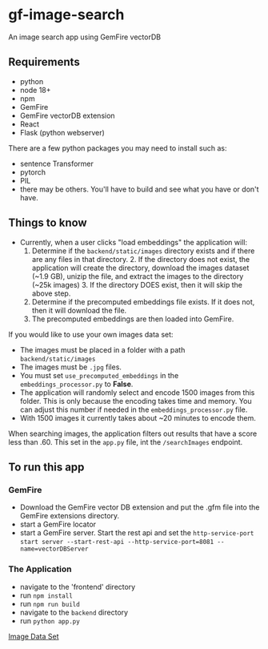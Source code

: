 # gf-image-search
An image search app using GemFire vectorDB

## Requirements
- python
- node 18+
- npm
- GemFire
- GemFire vectorDB extension
- React
- Flask (python webserver)

There are a few python packages you may need to install such as:
- sentence Transformer 
- pytorch
- PIL
- there may be others. You'll have to build and see what you have or don't have.

## Things to know
- Currently, when a user clicks "load embeddings" the application will:
  1. Determine if the `backend/static/images` directory exists and if there are any files in that directory.
     2. If the directory does not exist, the application will create the directory, download the images dataset (~1.9 GB), unizip the file, and extract the images to the directory (~25k images)
     3. If the directory DOES exist, then it will skip the above step.
  2. Determine if the precomputed embeddings file exists. If it does not, then it will download the file.
  3. The precomputed embeddings are then loaded into GemFire.

If you would like to use your own images data set:
  - The images must be placed in a folder with a path `backend/static/images`
  - The images must be `.jpg` files.
  - You must set `use_precomputed_embeddings` in the `embeddings_processor.py` to **False**. 
  - The application will randomly select and encode 1500 images from this folder. This is only because the encoding takes time and memory. You can adjust this number if needed in the `embeddings_processor.py` file.  
  - With 1500 images it currently takes about ~20 minutes to encode them. 

When searching images, the application filters out results that have a score less than .60. This set in the `app.py` file, int the `/searchImages` endpoint.
 

## To run this app

### GemFire
- Download the GemFire vector DB extension and put the .gfm file into the GemFire extensions directory.
- start a GemFire locator
- start a GemFire server. Start the rest api and set the `http-service-port` 
  `start server --start-rest-api --http-service-port=8081 --name=vectorDBServer`

### The Application
- navigate to the 'frontend' directory
- run `npm install`
- run `npm run build`
- navigate to the `backend` directory
- run `python app.py`

[Image Data Set](https://public.ukp.informatik.tu-darmstadt.de/reimers/sentence-transformers/datasets/unsplash-25k-photos.zip)
